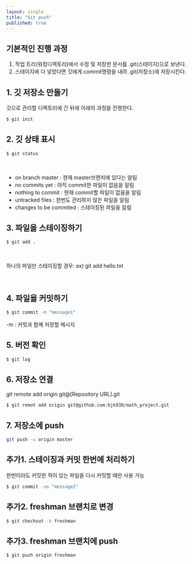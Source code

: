 ```yaml
---
layout: single
title: "Git push"
published: true
---
```



## 기본적인 진행 과정

1. 작업 트리(워킹디렉토리)에서 수정 및 저장한 문서를 .git(스테이지)으로 보낸다.<br/>
2. 스테이지에 다 넣었다면 깃에게 commit명령을 내려 .git(저장소)에 저장시킨다.   

## 1. 깃 저장소 만들기

깃으로 관리할 디렉토리에 간 뒤에 아래의 과정을 진행한다.<br/>

```bash
$ git init
```

## 2. 깃 상태 표시

```bash
$ git status
```

<br/>

- on branch master : 현재  master브랜치에 있다는 알림
- no commits yet : 아직 commit한 파일이 없음을 알림
- nothing to commit : 현재 commit할 파일이 없음을 알림
- untracked files : 한번도 관리하지 않은 파일을 알림
- changes to be commited : 스테이징된 파일을 알림

## 3. 파일을 스테이징하기

```bash
$ git add .
```

<br/>

하나의 파일만 스테이징할 경우: ex) git add hello.txt

<br/>

## 4. 파일을 커밋하기

```bash
$ git commit -m "message1"
```

-m : 커밋과 함께 저장할 메시지

## 5. 버전 확인

```bash
$ git log
```

## 6. 저장소 연결
git remote add origin git@[Repository URL].git

```bash
$ git remot add origin git@github.com:bjk930/math_project.git
```

## 7. 저장소에 push

```bash
git push -u origin master
```

## 추가1. 스테이징과 커밋 한번에 처리하기
한번이라도 커밋한 적이 있는 파일을 다시 커밋할 때만 사용 가능
```bash
$ git commit -am "message2"
```

## 추가2. freshman 브랜치로 변경
```bash
$ git chechout -b freshman
```

## 추가3. freshman 브랜치에 push
```bash
$ git push origin freshman
```
